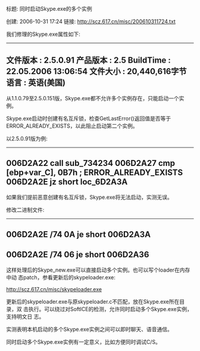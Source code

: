 标题: 同时启动Skype.exe的多个实例

创建: 2006-10-31 17:24
链接: http://scz.617.cn/misc/200610311724.txt

我们修理的Skype.exe属性如下:

--------------------------------------------------------------------------
文件版本    : 2.5.0.91
产品版本    : 2.5
BuildTime   : 22.05.2006 13:06:54
文件大小    : 20,440,616字节
语言        : 英语(美国)
--------------------------------------------------------------------------

从1.1.0.79至2.5.0.151版，Skype.exe都不允许多个实例存在，只能启动一个实例。

Skype.exe启动时创建有名互斥锁，检查GetLastError()返回值是否等于
ERROR_ALREADY_EXISTS，以此阻止启动第二个实例。

以2.5.0.91版为例:

--------------------------------------------------------------------------
006D2A22     call sub_734234
006D2A27     cmp [ebp+var_C], 0B7h               ; ERROR_ALREADY_EXISTS
006D2A2E     jz  short loc_6D2A3A
--------------------------------------------------------------------------

如果我们提前恶意创建有名互斥锁，Skype.exe将无法启动，实测无误。

修改二进制文件:

--------------------------------------------------------------------------
006D2A2E     /74 0A         je      short 006D2A3A
--------------------------------------------------------------------------
006D2A2E     /74 06         je      short 006D2A36
--------------------------------------------------------------------------

这样处理后的Skype_new.exe可以直接启动多个实例。也可以写个loader在内存中动
态patch，参看更新后的skypeloader.exe:

http://scz.617.cn/misc/skypeloader.exe

更新后的skypeloader.exe与原skypeloader.c不匹配，放在Skype.exe所在目录，双
击执行。可以绕过对SoftICE的检测，允许同时启动多个Skype.exe实例，支持明文日
志。

实测表明本机启动的多个Skype.exe实例之间可以即时聊天、语音通信。

同时启动多个Skype.exe实例有一定意义，比如方便同时调试C/S。
